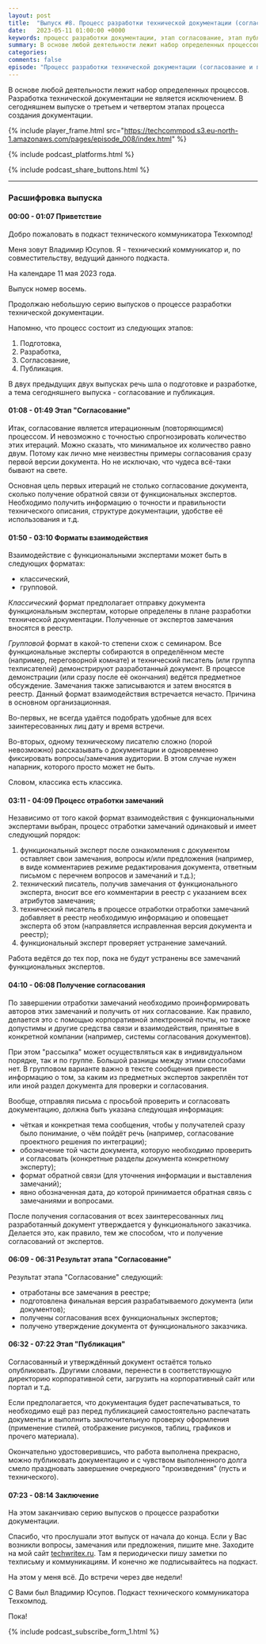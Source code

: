 ```yaml
---
layout: post
title:  "Выпуск #8. Процесс разработки технической документации (согласование и публикация)"
date:   2023-05-11 01:00:00 +0000
keywords: процесс разработки документации, этап согласование, этап публикация
summary: В основе любой деятельности лежит набор определенных процессов. Разработка технической документации не является исключением. В  сегодняшнем выпуске о третьем и четвертом этапах процесса создания документации.
categories: 
comments: false
episode: "Процесс разработки технической документации (согласование и публикация)"
---
```


В основе любой деятельности лежит набор определенных процессов. Разработка технической документации не является исключением. В  сегодняшнем выпуске о третьем и четвертом этапах процесса создания документации. 

<!--more-->

{% include player_frame.html src="https://techcommpod.s3.eu-north-1.amazonaws.com/pages/episode_008/index.html" %}

{% include podcast_platforms.html %}

{% include podcast_share_buttons.html %}

***

### Расшифровка выпуска

#### 00:00 - 01:07 Приветствие

Добро пожаловать в подкаст технического коммуникатора Техкомпод!

Меня зовут Владимир Юсупов. Я - технический коммуникатор и, по совместительству, ведущий данного подкаста.

На календаре 11 мая 2023 года. 

Выпуск номер восемь.

Продолжаю небольшую серию выпусков о процессе разработки технической документации. 

Напомню, что процесс состоит из следующих этапов:
1. Подготовка,
2. Разработка,
3. Согласование,
4. Публикация.

В двух предыдущих двух выпусках речь шла о подготовке и разработке, а тема сегодняшнего выпуска - согласование и публикация.

#### 01:08 - 01:49 Этап "Согласование"

Итак, согласование является итерационным (повторяющимся) процессом. И невозможно с точностью спрогнозировать количество этих итераций. Можно сказать, что минимальное их количество равно двум. Потому как лично мне неизвестны примеры согласования сразу первой версии документа. Но не исключаю, что чудеса всё-таки бывают на свете. 

Основная цель первых итераций не столько согласование документа, сколько получение обратной связи от функциональных экспертов. Необходимо получить информацию о точности и правильности технического описания, структуре документации, удобстве её использования и т.д.

#### 01:50 - 03:10 Форматы взаимодействия

Взаимодействие с функциональными экспертами может быть в следующих форматах:

- классический, 
- групповой. 

*Классический* формат предполагает отправку документа функциональным экспертам, которые определены в плане разработки технической документации. Полученные от экспертов замечания вносятся в реестр. 

*Групповой* формат в какой-то степени схож с семинаром. Все функциональные эксперты собираются в определённом месте (например, переговорной комнате) и технический писатель (или группа техписателей) демонстрируют разработанный документ. В процессе демонстрации (или сразу после её окончания) ведётся предметное обсуждение. Замечания также записываются и затем вносятся в реестр. Данный формат взаимодействия встречается нечасто. Причина в основном организационная. 

Во-первых, не всегда удаётся подобрать удобные для всех заинтересованных лиц дату и время встречи.

Во-вторых, одному техническому писателю сложно (порой невозможно) рассказывать о документации и одновременно фиксировать вопросы/замечания аудитории. В этом случае нужен напарник, которого просто может не быть. 

Словом, классика есть классика. 

#### 03:11 - 04:09 Процесс отработки замечаний

Независимо от того какой формат взаимодействия с функциональными экспертами выбран, процесс отработки замечаний одинаковый и имеет следующий порядок: 

1. функциональный эксперт после ознакомления с документом оставляет свои замечания, вопросы и/или предложения (например, в виде комментариев режиме редактирования документа, ответным письмом с перечнем вопросов и замечаний и т.д.); 
2. технический писатель, получив замечания от функционального эксперта, вносит все его комментарии в реестр с указанием всех атрибутов замечания; 
3. технический писатель в процессе отработки отработки замечаний добавляет в  реестр необходимую информацию и оповещает эксперта об этом (направляется исправленная версия документа и реестр); 
4. функциональный эксперт проверяет устранение замечаний. 

Работа ведётся до тех пор, пока не будут устранены все замечаний функциональных экспертов.

#### 04:10 - 06:08 Получение согласования 

По завершении отработки замечаний необходимо проинформировать авторов этих замечаний и получить от них согласование. Как правило, делается это с помощью корпоративной электронной почты, но также допустимы и другие средства связи и взаимодействия, принятые в конкретной компании (например, системы согласования документов). 

При этом "рассылка" может осуществляться как в индивидуальном порядке, так и по группе. Большой разницы между этими способами нет. В групповом варианте важно в тексте сообщения привести информацию о том, за каким из предметных экспертов закреплён тот или иной раздел документа для проверки и согласования. 

Вообще, отправляя письма с просьбой проверить и согласовать документацию, должна быть указана следующая информация: 

- чёткая и конкретная тема сообщения, чтобы у получателей сразу было понимание, о чём пойдёт речь (например, согласование проектного решения по интеграции); 
- обозначение той части документа, которую необходимо проверить и согласовать (конкретные разделы документа конкретному эксперту); 
- формат обратной связи (для уточнения информации и выставления замечаний); 
- явно обозначенная дата, до которой принимается обратная связь с замечаниями и вопросами.

После получения согласования от всех заинтересованных лиц разработанный документ утверждается у функционального заказчика. Делается это, как правило, тем же способом, что и получение согласований от экспертов.

#### 06:09 - 06:31 Результат этапа "Согласование"

Результат этапа "Согласование" следующий: 
- отработаны все замечания в реестре; 
- подготовлена финальная версия разрабатываемого документа (или документов); 
- получены согласования всех функциональных экспертов; 
- получено утверждение документа от функционального заказчика.

#### 06:32 - 07:22 Этап "Публикация"

Согласованный и утверждённый документ остаётся только опубликовать. Другими словами, перенести в соответствующую директорию корпоративной сети, загрузить на корпоративный сайт или портал и т.д. 

Если предполагается, что документация будет распечатываться, то необходимо ещё раз перед публикацией самостоятельно распечатать документы и выполнить заключительную проверку оформления (применение стилей, отображение рисунков, таблиц, графиков и прочего материала). 

Окончательно удостоверившись, что работа выполнена прекрасно, можно публиковать документацию и с чувством выполненного долга смело праздновать завершение очередного "произведения" (пусть и технического). 

#### 07:23 - 08:14 Заключение

На этом заканчиваю серию выпусков о процессе разработки документации.  

Спасибо, что прослушали этот выпуск от начала до конца. Если у Вас возникли вопросы, замечания или предложения, пишите мне. Заходите на мой сайт [techwritex.ru](https://techwritex.ru/). Там я периодически пишу заметки по техписьму и коммуникациям. И конечно же подписывайтесь на подкаст.

На этом у меня всё. До встречи через две недели!

С Вами был Владимир Юсупов. Подкаст технического коммуникатора Техкомпод. 

Пока!

{% include podcast_subscribe_form_1.html %}